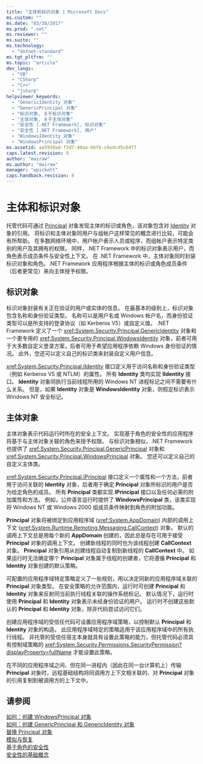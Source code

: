 ```yaml
---
title: "主体和标识对象 | Microsoft Docs"
ms.custom: ""
ms.date: "03/30/2017"
ms.prod: ".net"
ms.reviewer: ""
ms.suite: ""
ms.technology: 
  - "dotnet-standard"
ms.tgt_pltfrm: ""
ms.topic: "article"
dev_langs: 
  - "VB"
  - "CSharp"
  - "C++"
  - "jsharp"
helpviewer_keywords: 
  - "GenericIdentity 对象"
  - "GenericPrincipal 对象"
  - "标识对象, 关于标识对象"
  - "主体对象, 关于主体对象"
  - "安全性 [.NET Framework], 标识对象"
  - "安全性 [.NET Framework], 用户"
  - "WindowsIdentity 对象"
  - "WindowsPrincipal 对象"
ms.assetid: aa5930ad-f3d7-40aa-b6f6-c6edcd5c64f7
caps.latest.revision: 9
author: "mairaw"
ms.author: "mairaw"
manager: "wpickett"
caps.handback.revision: 8
---
```

# 主体和标识对象
托管代码可通过 [Principal](frlrfSystemSecurityPrincipalIPrincipalClassTopic) 对象发现主体的标识或角色，该对象包含对 [Identity](frlrfSystemSecurityPrincipalIIdentityClassTopic) 对象的引用。  将标识和主体对象同用户与组帐户这样常见的概念进行比较，可能会有所帮助。  在多数网络环境中，用户帐户表示人员或程序，而组帐户表示特定类别的用户及其拥有的权限。  同样，.NET Framework 中的标识对象表示用户，而角色表示成员条件与安全性上下文。  在 .NET Framework 中，主体对象同时封装标识对象和角色。.NET Framework 应用程序根据主体的标识或角色成员条件（后者更常见）来向主体授予权限。  
  
## 标识对象  
 标识对象封装有关正在验证的用户或实体的信息。  在最基本的级别上，标识对象包含名称和身份验证类型。  名称可以是用户名或 Windows 帐户名，而身份验证类型可以是所支持的登录协议（如 Kerberos V5）或自定义值。  .NET Framework 定义了一个 <xref:System.Security.Principal.GenericIdentity> 对象和一个更专用的 <xref:System.Security.Principal.WindowsIdentity> 对象，前者可用于大多数自定义登录方案，后者可用于希望应用程序依赖 Windows 身份验证的情况。  此外，您还可以定义自己的标识类来封装自定义用户信息。  
  
 <xref:System.Security.Principal.IIdentity> 接口定义用于访问名称和身份验证类型（例如 Kerberos V5 或 NTLM）的属性。  所有 **Identity** 类均实现 **IIdentity** 接口。  **Identity** 对象同执行当前线程所用的 Windows NT 进程标记之间不需要有什么关系。  但是，如果 **Identity** 对象是 **WindowsIdentity** 对象，则假定标识表示 Windows NT 安全标记。  
  
## 主体对象  
 主体对象表示代码运行时所在的安全上下文。  实现基于角色的安全性的应用程序将基于与主体对象关联的角色来授予权限。  与标识对象相似，.NET Framework 也提供了 <xref:System.Security.Principal.GenericPrincipal> 对象和 <xref:System.Security.Principal.WindowsPrincipal> 对象。  您还可以定义自己的自定义主体类。  
  
 <xref:System.Security.Principal.IPrincipal> 接口定义一个属性和一个方法，前者用于访问关联的 **Identity** 对象，后者用于确定 **Principal** 对象所标识的用户是否为给定角色的成员。  所有 **Principal** 类都实现 **IPrincipal** 接口以及任何必需的附加属性和方法。  例如，公共语言运行时提供了 **WindowsPrincipal** 类，该类实现将 Windows NT 或 Windows 2000 组成员条件映射到角色的附加功能。  
  
 **Principal** 对象将被绑定到应用程序域 \(<xref:System.AppDomain>\) 内部的调用上下文 \(<xref:System.Runtime.Remoting.Messaging.CallContext>\) 对象。  默认的调用上下文总是用每个新的 **AppDomain** 创建的，因此总是存在可用于接受 **Principal** 对象的调用上下文。  创建新线程的同时也为该线程创建 **CallContext** 对象。  **Principal** 对象引用从创建线程自动复制到新线程的 **CallContext** 中。  如果运行时无法确定哪个 **Principal** 对象属于线程的创建者，它将遵循 **Principal** 和 **Identity** 对象创建的默认策略。  
  
 可配置的应用程序域特定策略定义了一些规则，用以决定同新的应用程序域关联的 **Principal** 对象类型。  在安全策略的允许范围内，运行时可创建 **Principal** 和 **Identity** 对象来反射同当前执行线程关联的操作系统标记。  默认情况下，运行时使用 **Principal** 和 **Identity** 对象表示未经身份验证的用户。  运行时不创建这些默认的 **Principal** 和 **Identity** 对象，除非代码尝试访问它们。  
  
 创建应用程序域的受信任代码可设置应用程序域策略，以控制默认 **Principal** 和 **Identity** 对象的构造。  此应用程序域特定的策略适用于该应用程序域中的所有执行线程。  非托管的受信任宿主本身就具有设置此策略的能力，但托管代码必须具有控制域策略的 <xref:System.Security.Permissions.SecurityPermission?displayProperty=fullName> 才能设置此策略。  
  
 在不同的应用程序域之间、但在同一进程内（因此在同一台计算机上）传输 **Principal** 对象时，远程基础结构将同调用方上下文相关联的、对 **Principal** 对象的引用复制到被调用方的上下文中。  
  
## 请参阅  
 [如何：创建 WindowsPrincipal 对象](../../../docs/standard/security/how-to-create-a-windowsprincipal-object.md)   
 [如何：创建 GenericPrincipal 和 GenericIdentity 对象](../../../docs/standard/security/how-to-create-genericprincipal-and-genericidentity-objects.md)   
 [替换 Principal 对象](../../../docs/standard/security/replacing-a-principal-object.md)   
 [模拟与恢复](../../../docs/standard/security/impersonating-and-reverting.md)   
 [基于角色的安全性](../../../docs/standard/security/role-based-security.md)   
 [安全性的基础概念](../../../docs/standard/security/key-security-concepts.md)